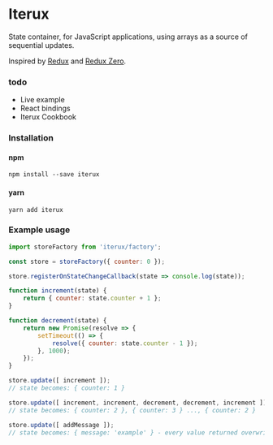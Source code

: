 # Iterux
State container, for JavaScript applications, using arrays as a source of sequential updates.

Inspired by [Redux](https://github.com/reactjs/redux) and [Redux Zero](https://github.com/concretesolutions/redux-zero).

### todo
- Live example
- React bindings
- Iterux Cookbook

### Installation

#### npm
`npm install --save iterux`

#### yarn
`yarn add iterux`


### Example usage

```javascript
import storeFactory from 'iterux/factory';

const store = storeFactory({ counter: 0 });

store.registerOnStateChangeCallback(state => console.log(state));

function increment(state) {
    return { counter: state.counter + 1 };
}

function decrement(state) {
    return new Promise(resolve => {
        setTimeout(() => {
            resolve({ counter: state.counter - 1 });
        }, 1000);
    });
}

store.update([ increment ]);
// state becomes: { counter: 1 }

store.update([ increment, increment, decrement, decrement, increment ]); 
// state becomes: { counter: 2 }, { counter: 3 } ..., { counter: 2 }

store.update([ addMessage ]); 
// state becomes: { message: 'example' } - every value returned overwrites the state!

```
